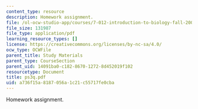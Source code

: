 ```yaml
---
content_type: resource
description: Homework assignment.
file: /ol-ocw-studio-app/courses/7-012-introduction-to-biology-fall-2004/a736f15a8187056a1c21c55717fe0cba_ps3q.pdf
file_size: 131987
file_type: application/pdf
learning_resource_types: []
license: https://creativecommons.org/licenses/by-nc-sa/4.0/
ocw_type: OCWFile
parent_title: Study Materials
parent_type: CourseSection
parent_uid: 14091ba0-c182-8670-1272-8d452019f102
resourcetype: Document
title: ps3q.pdf
uid: a736f15a-8187-056a-1c21-c55717fe0cba
---
```

Homework assignment.